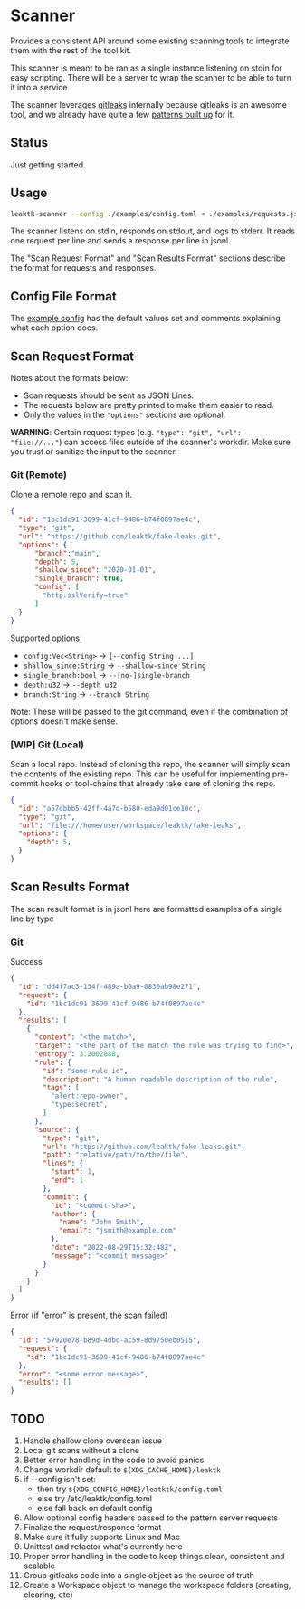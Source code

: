 # Scanner

Provides a consistent API around some existing scanning tools to integrate them
with the rest of the tool kit.

This scanner is meant to be ran as a single instance listening on stdin
for easy scripting. There will be a server to wrap the scanner to be able to
turn it into a service

The scanner leverages
[gitleaks](https://github.com/zricethezav/gitleaks)
internally because gitleaks is an awesome tool, and we already have quite a few
[patterns built up](https://github.com/leaktk/patterns)
for it.

## Status

Just getting started.

## Usage

```sh
leaktk-scanner --config ./examples/config.toml < ./examples/requests.jsonl
```

The scanner listens on stdin, responds on stdout, and logs to stderr.
It reads one request per line and sends a response per line in jsonl.

The "Scan Request Format" and "Scan Results Format" sections describe the
format for requests and responses.

## Config File Format

The [example config](./examples/config.toml) has the default values set and
comments explaining what each option does.

## Scan Request Format

Notes about the formats below:

* Scan requests should be sent as JSON Lines.
* The requests below are pretty printed to make them easier to read.
* Only the values in the `"options"` sections are optional.

**WARNING**: Certain request types (e.g. `"type": "git", "url": "file://..."`)
can access files outside of the scanner's workdir. Make sure you trust or
sanitize the input to the scanner.

### Git (Remote)

Clone a remote repo and scan it.

```json
{
  "id": "1bc1dc91-3699-41cf-9486-b74f0897ae4c",
  "type": "git",
  "url": "https://github.com/leaktk/fake-leaks.git",
  "options": {
      "branch":"main",
      "depth": 5,
      "shallow_since": "2020-01-01",
      "single_branch": true,
      "config": [
        "http.sslVerify=true"
      ]
  }
}
```

Supported options:

* `config:Vec<String>` -> `[--config String ...]`
* `shallow_since:String` -> `--shallow-since String`
* `single_branch:bool` -> `--[no-]single-branch`
* `depth:u32` -> `--depth u32`
* `branch:String` -> `--branch String`

Note: These will be passed to the git command, even if the combination of
options doesn't make sense.

### [WIP] Git (Local)

Scan a local repo. Instead of cloning the repo, the scanner will simply
scan the contents of the existing repo. This can be useful for implementing
pre-commit hooks or tool-chains that already take care of cloning the repo.

```json
{
  "id": "a57dbbb5-42ff-4a7d-b580-eda9d01ce10c",
  "type": "git",
  "url": "file:///home/user/workspace/leaktk/fake-leaks",
  "options": {
    "depth": 5,
  }
}
```

## Scan Results Format

The scan result format is in jsonl here are formatted examples of a single
line by type

### Git

Success

```json
{
  "id": "dd4f7ac3-134f-489a-b0a9-0830ab98e271",
  "request": {
    "id": "1bc1dc91-3699-41cf-9486-b74f0897ae4c"
  },
  "results": [
    {
      "context": "<the match>",
      "target": "<the part of the match the rule was trying to find>",
      "entropy": 3.2002888,
      "rule": {
        "id": "some-rule-id",
        "description": "A human readable description of the rule",
        "tags": [
          "alert:repo-owner",
          "type:secret",
        ]
      },
      "source": {
        "type": "git",
        "url": "https://github.com/leaktk/fake-leaks.git",
        "path": "relative/path/to/the/file",
        "lines": {
          "start": 1,
          "end": 1
        },
        "commit": {
          "id": "<commit-sha>",
          "author": {
            "name": "John Smith",
            "email": "jsmith@example.com"
          },
          "date": "2022-08-29T15:32:48Z",
          "message": "<commit message>"
        }
      }
    }
  ]
}
```

Error (if "error" is present, the scan failed)

```json
{
  "id": "57920e78-b89d-4dbd-ac59-8d9750eb0515",
  "request": {
    "id": "1bc1dc91-3699-41cf-9486-b74f0897ae4c"
  },
  "error": "<some error message>",
  "results": []
}
```

## TODO

1. Handle shallow clone overscan issue
1. Local git scans without a clone
1. Better error handling in the code to avoid panics
1. Change workdir default to `${XDG_CACHE_HOME}/leaktk`
1. if --config isn't set:
    * then try `${XDG_CONFIG_HOME}/leatktk/config.toml`
    * else try /etc/leaktk/config.toml
    * else fall back on default config
1. Allow optional config headers passed to the pattern server requests
1. Finalize the request/response format
1. Make sure it fully supports Linux and Mac
1. Unittest and refactor what's currently here
1. Proper error handling in the code to keep things clean, consistent and scalable
1. Group gitleaks code into a single object as the source of truth
1. Create a Workspace object to manage the workspace folders (creating, clearing, etc)
